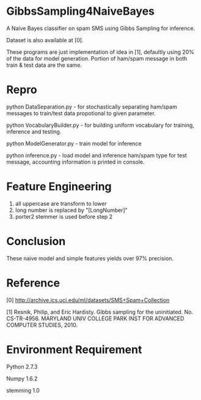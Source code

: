 GibbsSampling4NaiveBayes
========================

A Naive Bayes classifier on spam SMS using Gibbs Sampling for inference.

Dataset is also available at [0].

These programs are just implementation of idea in [1], defaultly using 20% of the data for model generation.
Portion of ham/spam message in both train & test data are the same.

Repro
========================
python DataSeparation.py - for stochastically separating ham/spam messages to train/test data propotional to given parameter.

python VocabularyBuilder.py - for building uniform vocabulary for training, inference and testing.

python ModelGenerator.py - train model for inference

python inference.py - load model and inference ham/spam type for test message, accounting information is printed in console.

Feature Engineering
========================
1. all uppercase are transform to lower
2. long number is replaced by "[LongNumber]"
3. porter2 stemmer is used before step 2

Conclusion
========================
These naive model and simple features yields over 97% precision.

Reference
========================
[0] http://archive.ics.uci.edu/ml/datasets/SMS+Spam+Collection

[1] Resnik, Philip, and Eric Hardisty. Gibbs sampling for the uninitiated. No. CS-TR-4956. MARYLAND UNIV COLLEGE PARK INST FOR ADVANCED COMPUTER STUDIES, 2010.

Environment Requirement
========================
Python 2.7.3

Numpy 1.6.2

stemming 1.0
